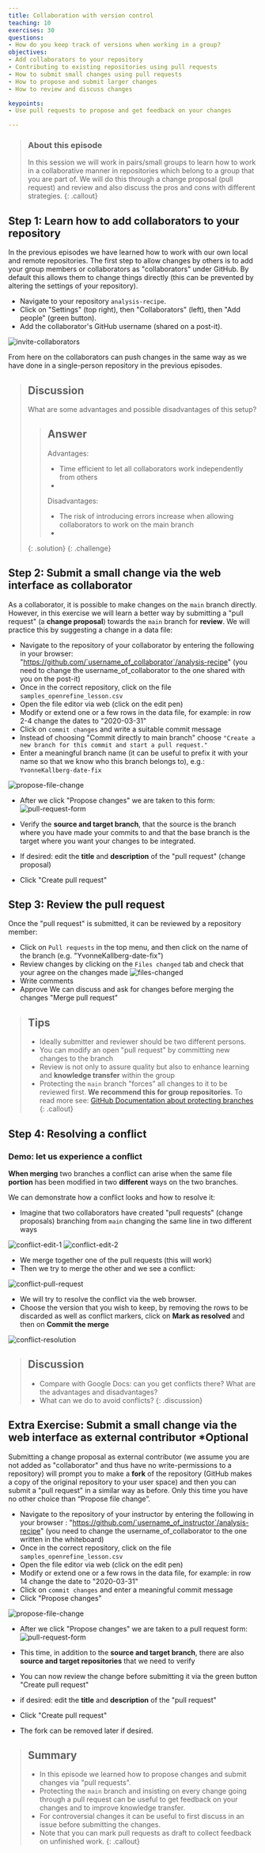 ```yaml
---
title: Collaboration with version control
teaching: 10
exercises: 30
questions:
- How do you keep track of versions when working in a group? 
objectives:
- Add collaborators to your repository
- Contributing to existing repositories using pull requests
- How to submit small changes using pull requests
- How to propose and submit larger changes
- How to review and discuss changes

keypoints:
- Use pull requests to propose and get feedback on your changes

---
```


> ### About this episode
> In this session we will work in pairs/small groups to learn how to work in a collaborative manner in repositories which belong to a group that you are part of.
> We will do this through a change proposal (pull request) and review and also discuss the pros and cons with different strategies.
{: .callout}


## Step 1: Learn how to add collaborators to your repository

In the previous episodes we have learned how to work with our own local and remote repositories. The first step to allow changes by others is to add your group members or collaborators as "collaborators" under GitHub. By default this allows them to change things directly (this can be prevented by altering the settings of your repository).

- Navigate to your repository `analysis-recipe`.
- Click on "Settings" (top right), then "Collaborators" (left), then "Add people" (green button).
- Add the collaborator's GitHub username (shared on a post-it).

![invite-collaborators](../fig/contributing/invite-collaborators.png)

From here on the collaborators can push changes in the same way as we have done in a
single-person repository in the previous episodes.


> ## Discussion
>
> What are some advantages and possible disadvantages of this setup?
>
>> ## Answer
>> Advantages:
>> - Time efficient to let all collaborators work independently from others
>> - 
>> Disadvantages:
>> - The risk of introducing errors increase when allowing collaborators to work on the main branch
>> - 
>{: .solution}
{: .challenge}

<!-- TO DO: Provide more examples to the discussion -->

## Step 2: Submit a small change via the web interface as collaborator

As a collaborator, it is possible to make changes on the `main` branch directly. However, in this exercise we will learn a better way by submitting a "pull request" (a **change proposal**) towards the `main` branch for **review**. We will practice this by suggesting a change in a data file:

- Navigate to the repository of your collaborator by entering the following in your browser: "https://github.com/`username_of_collaborator`/analysis-recipe" (you need to change the username_of_collaborator to the one shared with you on the post-it)
- Once in the correct repository, click on the file `samples_openrefine_lesson.csv` 
- Open the file editor via web (click on the edit pen)
- Modify or extend one or a few rows in the data file, for example: in row 2-4 change the dates to "2020-03-31"
- Click on `commit changes` and write a suitable commit message 
- Instead of choosing "Commit directly to main branch" choose `"Create a new branch for this commit and start a pull request."` 
- Enter a meaningful branch name (it can be useful to prefix it with your name so that we know who this branch belongs to), e.g.: `YvonneKallberg-date-fix`

![propose-file-change](../fig/contributing/propose-file-change.png)

- After we click "Propose changes" we are taken to this form:
![pull-request-form](../fig/contributing/pull-request-form.png)

- Verify the **source and target branch**, that the source is the branch where you have made your commits to and that the base branch is the target where you want your changes to be integrated. 
- If desired: edit the **title** and **description** of the "pull request" (change proposal)
- Click "Create pull request"

## Step 3: Review the pull request
Once the "pull request" is submitted, it can be reviewed by a repository member:
- Click on `Pull requests` in the top menu, and then click on the name of the branch (e.g. "YvonneKallberg-date-fix")
- Review changes by clicking on the `Files changed` tab and check that your agree on the changes made 
  ![files-changed](../fig/contributing/files-changed.png)
- Write comments
- Approve 
We can discuss and ask for changes before merging the changes "Merge pull request"
<!-- there are no instruction on review, could that be some extra material at least? -->

> ## Tips
>
> - Ideally submitter and reviewer should be two different persons.
> - You can modify an open "pull request" by committing new changes to the branch
> - Review is not only to assure quality but also to enhance learning and **knowledge transfer** within the group
> - Protecting the `main` branch "forces" all changes to it to be reviewed first.
>   **We recommend this for group repositories**. To read more see: [GitHub Documentation about protecting branches](https://docs.github.com/en/repositories/configuring-branches-and-merges-in-your-repository/managing-protected-branches/about-protected-branches#about-branch-protection-rules)
{: .callout}


## Step 4: Resolving a conflict

### Demo: let us experience a conflict

**When merging** two branches a conflict can arise when the same file **portion**
has been modified in two **different** ways on the two branches.

We can demonstrate how a conflict looks and how to resolve it:
- Imagine that two collaborators have created "pull requests" (change proposals)
  branching from `main` changing the same line in two different ways

![conflict-edit-1](../fig/contributing/conflict-edit-1.png)
![conflict-edit-2](../fig/contributing/conflict-edit-2.png)

- We merge together one of the pull requests (this will work)
- Then we try to merge the other and we see a conflict:

![conflict-pull-request](../fig/contributing/conflict-pull-request.png)

- We will try to resolve the conflict via the web browser.
- Choose the version that you wish to keep, by removing the rows to be discarded as well as conflict markers, click on **Mark as resolved** and then on **Commit the merge**

![conflict-resolution](../fig/contributing/conflict-resolution.png)

> ## Discussion
>
> - Compare with Google Docs: can you get conflicts there? What are the advantages and disadvantages?
> - What can we do to avoid conflicts?
{: .discussion}

## Extra Exercise: Submit a small change via the web interface as external contributor *Optional 

Submitting a change proposal as external contributor (we assume you are not added
as "collaborator" and thus have no write-permissions to a repository) will prompt you to make a **fork** of the repository (GitHub makes a copy of the original repository to your user space) and then 
you can submit a "pull request" in a similar way as before. Only this time you have no other choice than “Propose file change”.


<!--add screenshot-->


- Navigate to the repository of your instructor by entering the following in your browser : "https://github.com/`username_of_instructor`/analysis-recipe" (you need to change the username_of_collaborator to the one written in the whiteboard)
- Once in the correct repository, click on the file `samples_openrefine_lesson.csv` 
- Open the file editor via web (click on the edit pen)
- Modify or extend one or a few rows in the data file, for example: in row 14 change the date to "2020-03-31"
- Click on `commit changes` and enter a meaningful commit message
- Click "Propose changes"

![propose-file-change](../fig/contributing/propose-file-change.png) <!-- change image-->

- After we click "Propose changes" we are taken to a pull request form:
![pull-request-form](../fig/contributing/pull-request-form.png) <!-- change image-->

- This time, in addition to the **source and target branch**, there are also **source and target repositories** that we need to verify
- You can now review the change before submitting it via the green button "Create pull request"
- if desired: edit the **title** and **description** of the "pull request"
- Click "Create pull request"
- The fork can be removed later if desired.

<!-- Summary needs review/refresh -->
> ## Summary
>
> - In this episode we learned how to propose changes and submit changes via "pull requests".
> - Protecting the `main` branch and insisting on every change going
>   through a pull request can be useful to get feedback on your changes
>   and to improve knowledge transfer.
> - For controversial changes it can
>   be useful to first discuss in an issue before submitting the changes.
> - Note that you can mark pull requests as draft to collect feedback on unfinished work.
{: .callout}